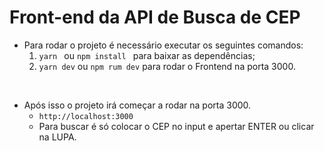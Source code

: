 # Front-end da API de Busca de CEP
- Para rodar o projeto é necessário executar os seguintes comandos:
  1. ```yarn ``` ou ```npm install ``` para baixar as dependências;
  2. ``` yarn dev ``` ou ``` npm rum dev ``` para rodar o Frontend na porta 3000.

&nbsp;
- Após isso o projeto irá começar a rodar na porta 3000.
  - ```http://localhost:3000```
  - Para buscar é só colocar o CEP no input e apertar ENTER ou clicar na LUPA.
